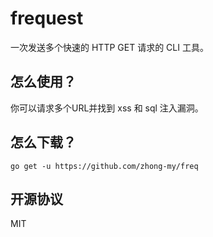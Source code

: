 # frequest

一次发送多个快速的 HTTP GET 请求的 CLI 工具。

## 怎么使用？

你可以请求多个URL并找到 xss 和 sql 注入漏洞。

## 怎么下载？

```
go get -u https://github.com/zhong-my/freq
```

## 开源协议

MIT